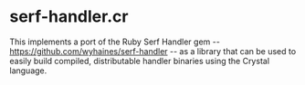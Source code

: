 # serf-handler.cr
This implements a port of the Ruby Serf Handler gem -- https://github.com/wyhaines/serf-handler -- as a library that can be used to easily build compiled, distributable handler binaries using the Crystal language.
